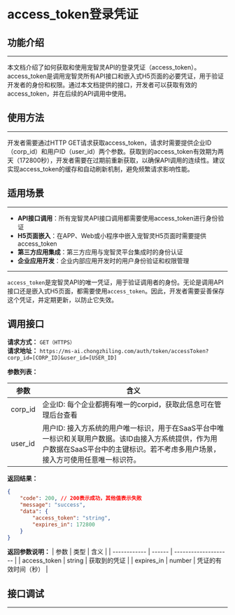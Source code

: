 # access_token登录凭证

## 功能介绍
---
本文档介绍了如何获取和使用宠智灵API的登录凭证（access_token）。access_token是调用宠智灵所有API接口和嵌入式H5页面的必要凭证，用于验证开发者的身份和权限。通过本文档提供的接口，开发者可以获取有效的access_token，并在后续的API调用中使用。

## 使用方法
---
开发者需要通过HTTP GET请求获取access_token，请求时需要提供企业ID（corp_id）和用户ID（user_id）两个参数。获取到的access_token有效期为两天（172800秒），开发者需要在过期前重新获取，以确保API调用的连续性。建议实现access_token的缓存和自动刷新机制，避免频繁请求影响性能。

## 适用场景
---
- **API接口调用**：所有宠智灵API接口调用都需要使用access_token进行身份验证
- **H5页面嵌入**：在APP、Web或小程序中嵌入宠智灵H5页面时需要提供access_token
- **第三方应用集成**：第三方应用与宠智灵平台集成时的身份认证
- **企业应用开发**：企业内部应用开发时的用户身份验证和权限管理

---
`access_token`是宠智灵API的唯一凭证，用于验证调用者的身份。无论是调用API接口还是嵌入式H5页面，都需要使用`access_token`。因此，开发者需要妥善保存这个凭证，并定期更新，以防止它失效。

## 调用接口
**请求方式：** `GET（HTTPS）`  
**请求地址：** `https://ms-ai.chongzhiling.com/auth/token/accessToken?corp_id=[CORP_ID]&user_id=[USER_ID]`

**参数列表：**

| 参数    | 含义                                                                                                                                                                                 |
| ------- | ------------------------------------------------------------------------------------------------------------------------------------------------------------------------------------ |
| corp_id | 企业ID: 每个企业都拥有唯一的corpid，获取此信息可在管理后台查看                                                                                                                       |
| user_id | 用户ID: 接入方系统的用户唯一标识，用于在SaaS平台中唯一标识和关联用户数据。该ID由接入方系统提供，作为用户数据在SaaS平台中的主键标识。若不考虑多用户场景，接入方可使用任意唯一标识符。 |

**返回结果：**
```json
{
    "code": 200, // 200表示成功，其他值表示失败
    "message": "success",
    "data": {
        "access_token": "string",
        "expires_in": 172800
    }
}
```
**返回参数说明：**
| 参数         | 类型   | 含义                 |
| ------------ | ------ | -------------------- |
| access_token | string | 获取到的凭证         |
| expires_in   | number | 凭证的有效时间（秒） |


## 接口调试
---
<script setup>
import SwaggerUI from '../../../../../src/components/SwaggerUI.vue'
</script>

<ClientOnly>
  <SwaggerUI 
    type="get"
    tag="Token 认证服务"
    path="/token/accessToken" 
  />
</ClientOnly>